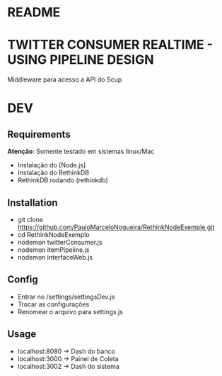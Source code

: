 # README #

# TWITTER CONSUMER REALTIME - USING PIPELINE DESIGN #
Middleware para acesso a API do Scup


# DEV #

## Requirements ##
**Atenção**: Somente testado em sistemas linux/Mac

  - Instalação do [Node.js]
  - Instalaçâo do RethinkDB
  - RethinkDB rodando (rethinkdb)

## Installation ##
  - git clone https://github.com/PauloMarceloNogueira/RethinkNodeExemple.git
  - cd RethinkNodeExemplo
  - nodemon twitterConsumer.js
  - nodemon itemPipeline.js
  - nodemon interfaceWeb.js


## Config ##
  - Entrar no /settings/settingsDev.js
  - Trocar as configurações
  - Renomear o arquivo para settings.js

## Usage ##
  - localhost:8080 -> Dash do banco
  - localhost:3000 -> Painel de Coleta
  - localhost:3002 -> Dash do sistema
